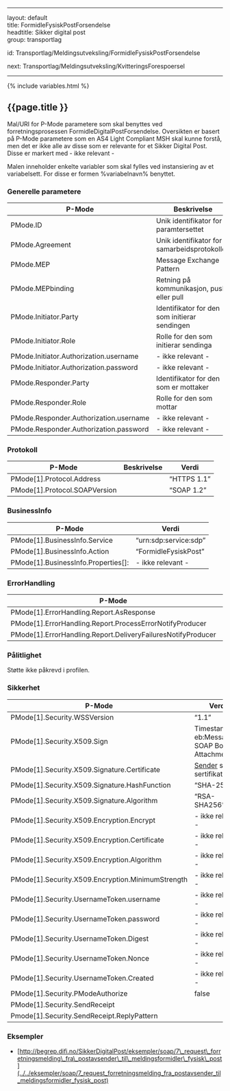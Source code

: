 -----

layout: default  
title: FormidleFysiskPostForsendelse  
headtitle: Sikker digital post  
group: transportlag

id: Transportlag/Meldingsutveksling/FormidleFysiskPostForsendelse

next: Transportlag/Meldingsutveksling/KvitteringsForespoersel

-----

{% include variables.html %}

## {{page.title }}

Mal/URI for P-Mode parametere som skal benyttes ved forretningsprosessen
FormidleDigitalPostForsendelse. Oversikten er basert på P-Mode
parametere som en AS4 Light Compliant MSH skal kunne forstå, men det er
ikke alle av disse som er relevante for et Sikker Digital Post. Disse er
markert med - ikke relevant -

Malen inneholder enkelte variabler som skal fylles ved instansiering av
et variabelsett. For disse er formen %variabelnavn% benyttet.

### Generelle parametere

| P-Mode                                 | Beskrivelse                                   | Verdi                                                                                                                         |
| -------------------------------------- | --------------------------------------------- | ----------------------------------------------------------------------------------------------------------------------------- |
| PMode.ID                               | Unik identifikator for paramtersettet         | [Sender](../../forretningslag/StandardBusinessDocument/Sender%%-"FormidleDigitalPostForsendelse"-%versjon/løpenummer%)        |
| PMode.Agreement                        | Unik identifikator for samarbeidsprotokollen  | [http://begrep.difi.no/SikkerDigitalPost/1.0/transportlag/Meldingsutveksling/FormidleFysiskPostForsendelse]({{pageMinorUrl}}) |
| PMode.MEP                              | Message Exchange Pattern                      | “http://www.oasis-open.org/committees/ebxml-msg/one-way”                                                                      |
| PMode.MEPbinding                       | Retning på kommunikasjon, push eller pull     | “http://www.oasis-open.org/committees/ebxml-msg/push”                                                                         |
| PMode.Initiator.Party                  | Identifikator for den som initierar sendingen | [Sender](../../forretningslag/StandardBusinessDocument/Sender%%)                                                              |
| PMode.Initiator.Role                   | Rolle for den som initierar sendinga          | “”Avsender“”:../../begrep/Avsender                                                                                            |
| PMode.Initiator.Authorization.username | \- ikke relevant -                            | \- ikke relevant -                                                                                                            |
| PMode.Initiator.Authorization.password | \- ikke relevant -                            | \- ikke relevant -                                                                                                            |
| PMode.Responder.Party                  | Identifikator for den som er mottaker         | [Receiver](../../forretningslag/StandardBusinessDocument/Receiver%%)                                                          |
| PMode.Responder.Role                   | Rolle for den som mottar                      | “urn:sdp:meldingsformidler”                                                                                                   |
| PMode.Responder.Authorization.username | \- ikke relevant -                            | \- ikke relevant -                                                                                                            |
| PMode.Responder.Authorization.password | \- ikke relevant -                            | \- ikke relevant -                                                                                                            |

### Protokoll

| P-Mode                          | Beskrivelse | Verdi       |
| ------------------------------- | ----------- | ----------- |
| PMode\[1\].Protocol.Address     |             | “HTTPS 1.1” |
| PMode\[1\].Protocol.SOAPVersion |             | “SOAP 1.2”  |

### BusinessInfo

| P-Mode                                  | Verdi                 |
| --------------------------------------- | --------------------- |
| PMode\[1\].BusinessInfo.Service         | “urn:sdp:service:sdp” |
| PMode\[1\].BusinessInfo.Action          | “FormidleFysiskPost”  |
| PMode\[1\].BusinessInfo.Properties\[\]: | \- ikke relevant -    |

### ErrorHandling

| P-Mode                                                         | Verdi |
| -------------------------------------------------------------- | ----- |
| PMode\[1\].ErrorHandling.Report.AsResponse                     | true  |
| PMode\[1\].ErrorHandling.Report.ProcessErrorNotifyProducer     | true  |
| PMode\[1\].ErrorHandling.Report.DeliveryFailuresNotifyProducer | true  |

### Pålitlighet

Støtte ikke påkrevd i profilen.

### Sikkerhet

| P-Mode                                              | Verdi                                                                          |
| --------------------------------------------------- | ------------------------------------------------------------------------------ |
| PMode\[1\].Security.WSSVersion                      | “1.1”                                                                          |
| PMode\[1\].Security.X509.Sign                       | Timestamp, eb:Messaging, SOAP Body, Attachment                                 |
| PMode\[1\].Security.X509.Signature.Certificate      | [Sender](../../forretningslag/StandardBusinessDocument/Sender) sitt sertifikat |
| PMode\[1\].Security.X509.Signature.HashFunction     | “SHA-256”                                                                      |
| PMode\[1\].Security.X509.Signature.Algorithm        | “RSA-SHA256”                                                                   |
| PMode\[1\].Security.X509.Encryption.Encrypt         | \- ikke relevant -                                                             |
| PMode\[1\].Security.X509.Encryption.Certificate     | \- ikke relevant -                                                             |
| PMode\[1\].Security.X509.Encryption.Algorithm       | \- ikke relevant -                                                             |
| PMode\[1\].Security.X509.Encryption.MinimumStrength | \- ikke relevant -                                                             |
| PMode\[1\].Security.UsernameToken.username          | \- ikke relevant -                                                             |
| PMode\[1\].Security.UsernameToken.password          | \- ikke relevant -                                                             |
| PMode\[1\].Security.UsernameToken.Digest            | \- ikke relevant -                                                             |
| PMode\[1\].Security.UsernameToken.Nonce             | \- ikke relevant -                                                             |
| PMode\[1\].Security.UsernameToken.Created           | \- ikke relevant -                                                             |
| PMode\[1\].Security.PModeAuthorize                  | false                                                                          |
| PMode\[1\].Security.SendReceipt                     |                                                                                |
| Pmode\[1\].Security.SendReceipt.ReplyPattern        |                                                                                |

### Eksempler

  - [http://begrep.difi.no/SikkerDigitalPost/eksempler/soap/7\_request\_forretningsmelding\_fra\_postavsender\_til\_meldingsformidler\_fysisk\_post](../../eksempler/soap/7_request_forretningsmelding_fra_postavsender_til_meldingsformidler_fysisk_post)
